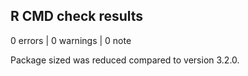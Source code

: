 ## R CMD check results

0 errors | 0 warnings | 0 note


Package sized was reduced compared to version 3.2.0.